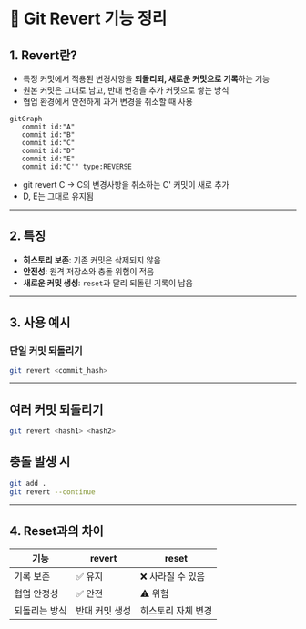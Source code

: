 # 🔄 Git Revert 기능 정리

## 1. Revert란?
- 특정 커밋에서 적용된 변경사항을 **되돌리되, 새로운 커밋으로 기록**하는 기능  
- 원본 커밋은 그대로 남고, 반대 변경을 추가 커밋으로 쌓는 방식  
- 협업 환경에서 안전하게 과거 변경을 취소할 때 사용

```mermaid
gitGraph
   commit id:"A"
   commit id:"B"
   commit id:"C"
   commit id:"D"
   commit id:"E"
   commit id:"C'" type:REVERSE
```
- git revert C → C의 변경사항을 취소하는 C' 커밋이 새로 추가
- D, E는 그대로 유지됨

---

## 2. 특징
- **히스토리 보존**: 기존 커밋은 삭제되지 않음  
- **안전성**: 원격 저장소와 충돌 위험이 적음  
- **새로운 커밋 생성**: `reset`과 달리 되돌린 기록이 남음  

---

## 3. 사용 예시

### 단일 커밋 되돌리기
```bash
git revert <commit_hash>
```

---

## 여러 커밋 되돌리기
```bash
git revert <hash1> <hash2>
```

## 충돌 발생 시
```bash
git add .
git revert --continue
```

---

## 4. Reset과의 차이
| 기능            | revert            | reset              |
|-----------------|------------------|--------------------|
| 기록 보존       | ✅ 유지           | ❌ 사라질 수 있음 |
| 협업 안정성     | ✅ 안전           | ⚠️ 위험           |
| 되돌리는 방식   | 반대 커밋 생성   | 히스토리 자체 변경 |
